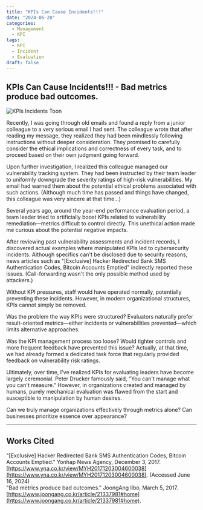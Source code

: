 ```yaml
---
title: "KPIs Can Cause Incidents!!!"
date: "2024-06-20"
categories:
  - Management
  - KPI
tags:
  - KPI
  - Incident
  - Evaluation
draft: false
---
```


## KPIs Can Cause Incidents!!! - Bad metrics produce bad outcomes.

![KPIs Incidents Toon](/images/post/kpis_incidents.webp)

Recently, I was going through old emails and found a reply from a junior colleague to a very serious email I had sent. The colleague wrote that after reading my message, they realized they had been mindlessly following instructions without deeper consideration. They promised to carefully consider the ethical implications and correctness of every task, and to proceed based on their own judgment going forward.

Upon further investigation, I realized this colleague managed our vulnerability tracking system. They had been instructed by their team leader to uniformly downgrade the severity ratings of high-risk vulnerabilities. My email had warned them about the potential ethical problems associated with such actions. (Although much time has passed and things have changed, this colleague was very sincere at that time...)

Several years ago, around the year-end performance evaluation period, a team leader tried to artificially boost KPIs related to vulnerability remediation—metrics difficult to control directly. This unethical action made me curious about the potential negative impacts.

After reviewing past vulnerability assessments and incident records, I discovered actual examples where manipulated KPIs led to cybersecurity incidents. Although specifics can't be disclosed due to security reasons, news articles such as "[Exclusive] Hacker Redirected Bank SMS Authentication Codes, Bitcoin Accounts Emptied" indirectly reported these issues. (Call-forwarding wasn't the only possible method used by attackers.)

Without KPI pressures, staff would have operated normally, potentially preventing these incidents. However, in modern organizational structures, KPIs cannot simply be removed.

Was the problem the way KPIs were structured? Evaluators naturally prefer result-oriented metrics—either incidents or vulnerabilities prevented—which limits alternative approaches.

Was the KPI management process too loose? Would tighter controls and more frequent feedback have prevented this issue? Actually, at that time, we had already formed a dedicated task force that regularly provided feedback on vulnerability risk ratings.

Ultimately, over time, I've realized KPIs for evaluating leaders have become largely ceremonial. Peter Drucker famously said, "You can't manage what you can't measure." However, in organizations created and managed by humans, purely mechanical evaluation was flawed from the start and susceptible to manipulation by human desires.

Can we truly manage organizations effectively through metrics alone? Can businesses prioritize essence over appearance?

---

## Works Cited

"[Exclusive] Hacker Redirected Bank SMS Authentication Codes, Bitcoin Accounts Emptied." Yonhap News Agency, December 3, 2017. [https://www.yna.co.kr/view/MYH20171203004600038](https://www.yna.co.kr/view/MYH20171203004600038). (Accessed June 16, 2024)  
"Bad metrics produce bad outcomes." JoongAng Ilbo, March 5, 2017. [https://www.joongang.co.kr/article/21337981#home](https://www.joongang.co.kr/article/21337981#home).

